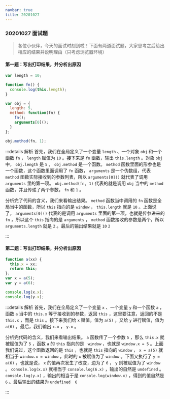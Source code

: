 ```yaml
---
navbar: true
title: 20201027
---
```


### 20201027 面试题

> 各位小伙伴，今天的面试时刻到啦！下面有两道面试题，大家思考之后给出相应的结果并说明理由（只考虑浏览器环境）

#### 第一题：写出打印结果，并分析出原因

``` js
var length = 10;

function fn() {
  console.log(this.length);
}

var obj = {
  length: 5,
  method: function(fn) {
    fn();
    arguments[0]();
  }
};

obj.method(fn, 1);
```

:::details 解析
首先，我们在全局定义了一个变量 `length` 、一个对象 `obj` 和一个函数 `fn` ， `length` 赋值为 `10` 。接下来是 `fn` 函数，输出 `this.length` 。对象 `obj` 中， `obj.length` 是 `5` ， `obj.method` 是一个函数。 `method` 函数里面的形参也是一个函数，这个函数里面调用了 `fn` 函数， `arguments` 是一个伪数组，代表 `method` 函数实际接收到的参数列表，所以 `arguments[0]()` 就代表了调用 `arguments` 里的第一项。 `obj.method(fn, 1)` 代表的就是调用 `obj` 当中的 `method` 函数，并且传递了两个参数， `fn` 和 `1` 。

分析完了代码的含义，我们来看输出结果。 `method` 函数当中调用的 `fn` 函数是全局当中的函数，所以 `this` 指向的是 `window` ， `this.length` 就是 `10` 。上面说了， `arguments[0]()` 代表的是调用 `arguments` 里面的第一项，也就是传参进来的 `fn` ，所以这个 `this` 指向的是 `arguments` ， `method` 函数接收的参数是两个，所以 `arguments.length` 就是 `2` 。最后的输出结果就是 `10`  `2`

:::

#### 第二题：写出打印结果，并分析出原因

``` js
function a(xx) {
  this.x = xx;
  return this;
};
var x = a(5);
var y = a(6);

console.log(x.x);
console.log(y.x);
```

:::details 解析
首先，我们在全局定义了一个变量 `x` 、一个变量 `y` 和一个函数 `a` ，函数 `a` 当中的 `this.x` 等于接收到的参数，返回 `this` ，这里要注意，返回的不是 `this.x` ，而是 `this` 。接下来我们给 `x` 赋值，值为 `a(5)` ，又给 `y` 进行赋值，值为 `a(6)` 。最后，我们输出 `x.x` ， `y.x` 。

分析完代码的含义，我们来看输出结果。 `a` 函数传了一个参数 `5` ，那么 `this.x` 就被赋值为了 `5` ，函数 `a` 的 `this` 指向的是 ` window` ，也就是 `window.x = 5` 。上面我们说过，这个函数返回的是 `this` ，也就是 `this` 指向的 `window` ， `x = a(5)` 就相当于 `window.x = window` ，此时的 `x` 被赋值为了 `window` 。下面又执行了 `y = a(6)` ，也就是说， `x` 的值再次发生了改变，边为了 `6` ， `y` 则被赋值为了 `window` 。 `console.log(x.x)` 就相当于 `console.log(6.x)` ，输出的自然是 `undefined` 。 `console.log(y.x)` ，输出的相当于是 `console.log(window.x)` ，得到的值自然是 `6` 。最后输出的结果为 `undefined  6`

:::

